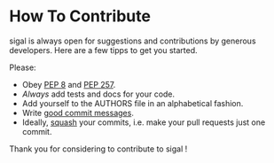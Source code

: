 # How To Contribute

sigal is always open for suggestions and contributions by generous developers.
Here are a few tipps to get you started.

Please:

- Obey [PEP 8] and [PEP 257].
- *Always* add tests and docs for your code.
- Add yourself to the AUTHORS file in an alphabetical fashion.
- Write [good commit messages].
- Ideally, [squash] your commits, i.e. make your pull requests just one commit.

Thank you for considering to contribute to sigal !


[squash]: http://gitready.com/advanced/2009/02/10/squashing-commits-with-rebase.html
[PEP 8]: http://www.python.org/dev/peps/pep-0008/
[PEP 257]: http://www.python.org/dev/peps/pep-0257/
[good commit messages]: http://tbaggery.com/2008/04/19/a-note-about-git-commit-messages.html
